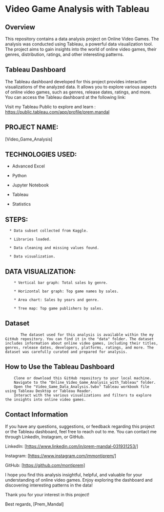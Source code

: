 # Video Game Analysis with Tableau

## Overview

This repository contains a data analysis project on Online Video Games. The analysis was conducted using Tableau, a powerful data visualization tool. The project aims to gain insights into the world of online video games, their genres, distribution, ratings, and other interesting patterns.

## Tableau Dashboard

The Tableau dashboard developed for this project provides interactive visualizations of the analyzed data. It allows you to explore various aspects of online video games, such as genres, release dates, ratings, and more. You can access the Tableau dashboard at the following link:

[Link to Tableau Dashboard]: https://public.tableau.com/app/profile/prem.mandal/viz/Videogameanalysis_16891822110230/Dashboard1
Visit my Tableau Public to explore and learn : https://public.tableau.com/app/profile/prem.mandal

## PROJECT NAME:

[Video_Game_Analysis]

## TECHNOLOGIES USED:

*  Advanced Excel

*  Python

*  Jupyter Notebook

*  Tableau

*  Statistics

## STEPS:

      * Data subset collected from Kaggle.

      * Libraries loaded.

      * Data cleaning and missing values found.

      * Data visualization.

## DATA VISUALIZATION:

        * Vertical bar graph: Total sales by genre.

        * Horizontal bar graph: Top game names by sales.

        * Area chart: Sales by years and genre.

        * Tree map: Top game publishers by sales.


## Dataset
           The dataset used for this analysis is available within the my GitHub repository. You can find it in the "data" folder. The dataset includes information about online video games, including their titles, genres, release dates, developers, platforms, ratings, and more. The dataset was carefully curated and prepared for analysis.

## How to Use the Tableau Dashboard

        Clone or download this GitHub repository to your local machine.
        Navigate to the "Online_Video_Game_Analysis_with_Tableau" folder.
        Open the "Video_Game_Data_Analysis.twbx" Tableau workbook file using Tableau Desktop or Tableau Reader.
        Interact with the various visualizations and filters to explore the insights into online video games.

## Contact Information

If you have any questions, suggestions, or feedback regarding this project or the Tableau dashboard, feel free to reach out to me. You can contact me through LinkedIn, Instagram, or GitHub.

LinkedIn: [https://www.linkedin.com/in/prem-mandal-031931253/]

Instagram: [https://www.instagram.com/immontiprem/]

GitHub: [https://github.com/montiprem]

I hope you find this analysis insightful, helpful, and valuable for your understanding of online video games. Enjoy exploring the dashboard and discovering interesting patterns in the data!

Thank you for your interest in this project!

Best regards,
[Prem_Mandal]
